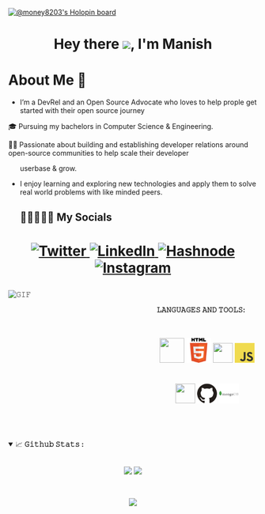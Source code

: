[![@money8203's Holopin board](https://holopin.io/api/user/board?user=money8203)](https://holopin.io/@money8203)

## <h1 align="center"> Hey there <img src="https://media.giphy.com/media/hvRJCLFzcasrR4ia7z/giphy.gif" width="28">, I'm Manish</h1>

# About Me 🚀

- I’m a DevRel and an Open Source Advocate who loves to help prople get started with their open source journey 
 
🎓  Pursuing my bachelors in Computer Science & Engineering. 

👨‍💻 Passionate about building and establishing developer relations around open-source communities to help scale their developer 

   &nbsp;&nbsp;&nbsp;&nbsp;&nbsp; userbase & grow.
 
- I enjoy learning and exploring new technologies and apply them to solve real world problems with like minded peers.
                                                                                                                                                     
   
   ## 👩🏼‍🤝‍🧑🏻 My Socials

<h1 align = "center">
  
  <a href="https://twitter.com/manishtyagi__" target="_blank"><img alt="Twitter" title="Twitter" src="https://img.shields.io/badge/-Twitter-1DA1F2?style=for-the-badge&logo=twitter&logoColor=white"/>
</a> <a href="https://www.linkedin.com/in/manish-tyagi-8b7b22217/" target="_blank"><img alt="LinkedIn" title="LinkedIn" src="https://img.shields.io/badge/LinkedIn-%230077B5.svg?&style=for-the-badge&logo=linkedin&logoColor=white"/>
   <a href="https://hashnode.com/@manisht" target="_blank"><img alt="Hashnode" title="Hashnode" src="https://img.shields.io/badge/-Hashode-1DA1F2?style=for-the-badge&logo=hashnode&logoColor=darkblue"/>
</a> <a href="https://www.instagram.com/manish_tyagi.__/" target="_blank"><img alt="Instagram" title="Instagram" src="https://img.shields.io/badge/Instagram-E4405F?style=for-the-badge&logo=instagram&logoColor=white" />
</a>
</h1>
  
<!--    
   ## 🛠 Languages & Tools 

<h1 align = "center">

![HTML5](https://img.shields.io/badge/HTML-E34F26?style=for-the-badge&logo=html5&logoColor=white)
![CSS3](https://img.shields.io/badge/CSS-1572B6?style=for-the-badge&logo=css3&logoColor=white)
![Java](https://img.shields.io/badge/-java-red?style=for-the-badge&logo=java&logoColor=black)
![Git](https://img.shields.io/badge/-git-F1502F?style=for-the-badge&logo=git&logoColor=white)
![Javascript](https://img.shields.io/badge/JavaScript-323330?style=for-the-badge&logo=javascript&logoColor=F7DF1E)
<!-- [Bootstrap](https://img.shields.io/badge/-bootstrap-5448C8?style=for-the-badge&logo=bootstrap&logoColor=white) -->
<!-- 
</h1>
    -->
  

<img align="left" height="300px" width="300px" alt="𝙶𝙸𝙵" src="https://camo.githubusercontent.com/3b7c592ede97b6138ffd4b1cc1541c2f3b11fd39/687474703a2f2f33312e6d656469612e74756d626c722e636f6d2f31376665613932306666333665663466356238373764353231366137616164392f74756d626c725f6d6f39786a65387a5a34317163626975666f315f313238302e676966"/>
<br/>
  
 **𝙻𝙰𝙽𝙶𝚄𝙰𝙶𝙴𝚂 𝙰𝙽𝙳 𝚃𝙾𝙾𝙻𝚂:**

<br/>
<br/>
  <div align = "center">
<code><img height="50" width="50" src="https://images.vexels.com/media/users/3/166401/isolated/preview/b82aa7ac3f736dd78570dd3fa3fa9e24-java-programming-language-icon-by-vexels.png"></code>
<code><img height="50" width="50" src="https://raw.githubusercontent.com/github/explore/80688e429a7d4ef2fca1e82350fe8e3517d3494d/topics/html/html.png"></code>
<code><img height="40" width="40" src="https://cdn.iconscout.com/icon/free/png-256/css-131-722685.png"></code>
<code><img height="40" width="40" src="https://raw.githubusercontent.com/github/explore/80688e429a7d4ef2fca1e82350fe8e3517d3494d/topics/javascript/javascript.png"></code>

#

<code><img height="40" width="40" src="https://upload.wikimedia.org/wikipedia/commons/thumb/3/3f/Git_icon.svg/1024px-Git_icon.svg.png"></code>
<code><img height="40" width="40" src="https://raw.githubusercontent.com/github/explore/80688e429a7d4ef2fca1e82350fe8e3517d3494d/topics/github-api/github-api.png"></code>
<code><img height="40" width="40" src="https://raw.githubusercontent.com/github/explore/80688e429a7d4ef2fca1e82350fe8e3517d3494d/topics/mongodb/mongodb.png"></code>

<br/>
    </div>

#

<details open="">
<summary>
  <g-emoji class="g-emoji" alias="chart_with_upwards_trend" fallback-src="https://github.githubassets.com/images/icons/emoji/unicode/1f4c8.png">📈</g-emoji>
  <strong>𝙶𝚒𝚝𝚑𝚞𝚋 𝚂𝚝𝚊𝚝𝚜 : </strong>
</summary>
<br/>


<p align="center">
<img width="425px"src="https://github-readme-stats.vercel.app/api?username=money8203&show_icons=true&hide_border=true&title_color=94b4a4&amp&icon_color=FFFFFF&amp&text_color=FFFFFF&amp&bg_color=000000&count_private=true&include_all_commits=true"/>
<img src="https://github-readme-stats.vercel.app/api/top-langs/?username=money8203&text_color=FFFFFF&bg_color=000000&title_color=94b4a4&langs_count=15&layout=compact&hide_border=true" />
</p>

<br>
  
  <p align="center">
    <img
      src="https://github-profile-trophy.vercel.app/?username=money8203&column=7&theme=juicyfresh&margin-w=15&margin-h=15&no-frame=true">
  </p>
  </details>
  
#
  
<!-- ![𝚐𝚒𝚝𝚑𝚞𝚋 𝚐𝚛𝚊𝚙𝚑](https://github-readme-activity-graph.cyclic.app/graph?username=money8203&theme=react-dark&hide_border=true&area=true) -->
  
  
  
  
  
  
  
  
  
  
  
  
  
  
  
  
  
<!-- ![](https://activity-graph.herokuapp.com/graph?username=money8203&theme=dracula&hide_border=true)

<p align="center">
<img height="180em" src="https://github-readme-stats.vercel.app/api?username=money8203&amp;show_icons=true&amp;theme=dracula&amp;include_all_commits=true&amp;count_private=true" style="max-width:100%;">

<img height="180em" style="max-width:100%;" src="https://github-readme-streak-stats.herokuapp.com?user=money8203&theme=dracula">
 </p> -->
 
 
 <!--
**money8203/money8203** is a ✨ _special_ ✨ repository because its `README.md` (this file) appears on your GitHub profile.

Here are some ideas to get you started:

- 🔭 I’m currently working on ...
- 🌱 I’m currently learning ...
- 👯 I’m looking to collaborate on ...
- 🤔 I’m looking for help with ...
- 💬 Ask me about ...
- 📫 How to reach me: ...
- 😄 Pronouns: ...
- ⚡ Fun fact: ...
-->



